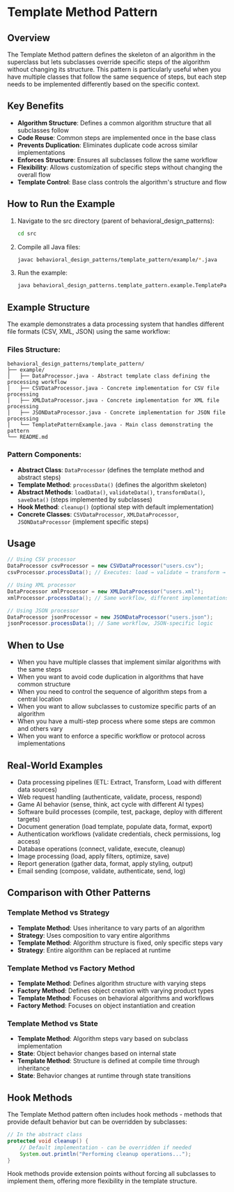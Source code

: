 # Template Method Pattern

## Overview
The Template Method pattern defines the skeleton of an algorithm in the superclass but lets subclasses override specific steps of the algorithm without changing its structure. This pattern is particularly useful when you have multiple classes that follow the same sequence of steps, but each step needs to be implemented differently based on the specific context.

## Key Benefits
- **Algorithm Structure**: Defines a common algorithm structure that all subclasses follow
- **Code Reuse**: Common steps are implemented once in the base class
- **Prevents Duplication**: Eliminates duplicate code across similar implementations
- **Enforces Structure**: Ensures all subclasses follow the same workflow
- **Flexibility**: Allows customization of specific steps without changing the overall flow
- **Template Control**: Base class controls the algorithm's structure and flow

## How to Run the Example

1. Navigate to the src directory (parent of behavioral_design_patterns):
   ```bash
   cd src
   ```

2. Compile all Java files:
   ```bash
   javac behavioral_design_patterns/template_pattern/example/*.java
   ```

3. Run the example:
   ```bash
   java behavioral_design_patterns.template_pattern.example.TemplatePatternExample
   ```

## Example Structure

The example demonstrates a data processing system that handles different file formats (CSV, XML, JSON) using the same workflow:

### Files Structure:
```
behavioral_design_patterns/template_pattern/
├── example/
│   ├── DataProcessor.java - Abstract template class defining the processing workflow
│   ├── CSVDataProcessor.java - Concrete implementation for CSV file processing
│   ├── XMLDataProcessor.java - Concrete implementation for XML file processing
│   ├── JSONDataProcessor.java - Concrete implementation for JSON file processing
│   └── TemplatePatternExample.java - Main class demonstrating the pattern
└── README.md
```

### Pattern Components:
- **Abstract Class**: `DataProcessor` (defines the template method and abstract steps)
- **Template Method**: `processData()` (defines the algorithm skeleton)
- **Abstract Methods**: `loadData()`, `validateData()`, `transformData()`, `saveData()` (steps implemented by subclasses)
- **Hook Method**: `cleanup()` (optional step with default implementation)
- **Concrete Classes**: `CSVDataProcessor`, `XMLDataProcessor`, `JSONDataProcessor` (implement specific steps)

## Usage

```java
// Using CSV processor
DataProcessor csvProcessor = new CSVDataProcessor("users.csv");
csvProcessor.processData(); // Executes: load → validate → transform → save → cleanup

// Using XML processor  
DataProcessor xmlProcessor = new XMLDataProcessor("users.xml");
xmlProcessor.processData(); // Same workflow, different implementations

// Using JSON processor
DataProcessor jsonProcessor = new JSONDataProcessor("users.json");
jsonProcessor.processData(); // Same workflow, JSON-specific logic
```

## When to Use

- When you have multiple classes that implement similar algorithms with the same steps
- When you want to avoid code duplication in algorithms that have common structure
- When you need to control the sequence of algorithm steps from a central location
- When you want to allow subclasses to customize specific parts of an algorithm
- When you have a multi-step process where some steps are common and others vary
- When you want to enforce a specific workflow or protocol across implementations

## Real-World Examples

- Data processing pipelines (ETL: Extract, Transform, Load with different data sources)
- Web request handling (authenticate, validate, process, respond)
- Game AI behavior (sense, think, act cycle with different AI types)
- Software build processes (compile, test, package, deploy with different targets)
- Document generation (load template, populate data, format, export)
- Authentication workflows (validate credentials, check permissions, log access)
- Database operations (connect, validate, execute, cleanup)
- Image processing (load, apply filters, optimize, save)
- Report generation (gather data, format, apply styling, output)
- Email sending (compose, validate, authenticate, send, log)

## Comparison with Other Patterns

### Template Method vs Strategy
- **Template Method**: Uses inheritance to vary parts of an algorithm
- **Strategy**: Uses composition to vary entire algorithms
- **Template Method**: Algorithm structure is fixed, only specific steps vary
- **Strategy**: Entire algorithm can be replaced at runtime

### Template Method vs Factory Method
- **Template Method**: Defines algorithm structure with varying steps
- **Factory Method**: Defines object creation with varying product types
- **Template Method**: Focuses on behavioral algorithms and workflows
- **Factory Method**: Focuses on object instantiation and creation

### Template Method vs State
- **Template Method**: Algorithm steps vary based on subclass implementation
- **State**: Object behavior changes based on internal state
- **Template Method**: Structure is defined at compile time through inheritance
- **State**: Behavior changes at runtime through state transitions

## Hook Methods

The Template Method pattern often includes hook methods - methods that provide default behavior but can be overridden by subclasses:

```java
// In the abstract class
protected void cleanup() {
    // Default implementation - can be overridden if needed
    System.out.println("Performing cleanup operations...");
}
```

Hook methods provide extension points without forcing all subclasses to implement them, offering more flexibility in the template structure.